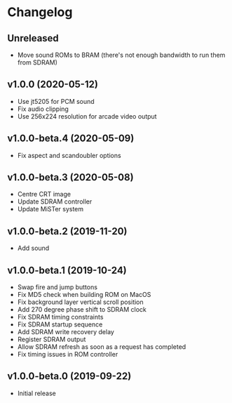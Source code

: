 # Changelog

## Unreleased

* Move sound ROMs to BRAM (there's not enough bandwidth to run them from SDRAM)

## v1.0.0 (2020-05-12)

* Use jt5205 for PCM sound
* Fix audio clipping
* Use 256x224 resolution for arcade video output

## v1.0.0-beta.4 (2020-05-09)

* Fix aspect and scandoubler options

## v1.0.0-beta.3 (2020-05-08)

* Centre CRT image
* Update SDRAM controller
* Update MiSTer system

## v1.0.0-beta.2 (2019-11-20)

* Add sound

## v1.0.0-beta.1 (2019-10-24)

* Swap fire and jump buttons
* Fix MD5 check when building ROM on MacOS
* Fix background layer vertical scroll position
* Add 270 degree phase shift to SDRAM clock
* Fix SDRAM timing constraints
* Fix SDRAM startup sequence
* Add SDRAM write recovery delay
* Register SDRAM output
* Allow SDRAM refresh as soon as a request has completed
* Fix timing issues in ROM controller

## v1.0.0-beta.0 (2019-09-22)

* Initial release
